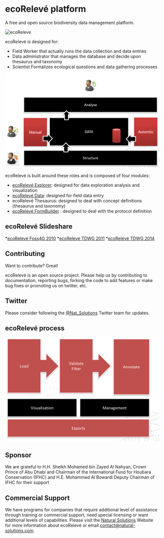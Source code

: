 ecoRelevé platform
=========
A free and open source biodiversity data management platform.

![ecoReleve](http://ecoreleve.googlecode.com/files/ecoreleve%20logo%20small.jpg)

ecoRelevé is designed for:

* Field Worker that actually runs the data collection and data entries
* Data administrator that manages the database and decide upon thesaurus and taxonomy 
* Scientist Formalizes ecological questions and data gathering processes

![ecoRelevé architecture](https://github.com/NaturalSolutions/ecoReleve/blob/master/Images/newecoReleve2.png)

ecoRelevé is built around these roles and is composed of four modules:

* [ecoRelevé Explorer](http://naturalsolutions.github.com/ecoReleve-Explorer/): designed for data exploration analysis and visualization
* [ecoRelevé Data](https://github.com/NaturalSolutions/ecoReleve-Data): designed for field data entry
* ecoRelevé Thesaurus: designed to deal with concept definitions (thesaurus and taxonomy)
* [ecoRelevé FormBuilder](https://github.com/NaturalSolutions/NS.UI.FormBuilder) : designed to deal with the protocol definition 


ecoRelevé Slideshare
------------

*[ecoRelevé Foss4G 2010](http://fr.slideshare.net/orovellotti/ns-foss4-g-5228378)
*[ecoRelevé TDWG 2011](http://fr.slideshare.net/orovellotti/tdwg2011)
*[ecoRelevé TDWG 2014](http://fr.slideshare.net/orovellotti/orovellotti-eco-releve-tdwg-2014)


Contributing
------------

Want to contribute? Great!

ecoRelevé is an open source project. Please help us by contributing to documentation, reporting bugs, forking the code to add features or make bug fixes or promoting us on twitter, etc.

Twitter
------------
Please consider following the [@Nat_Solutions](https://twitter.com/Nat_Solutions) Twitter team for updates.


ecoRelevé process
------------

![ecoRelevé](https://github.com/NaturalSolutions/ecoReleve/blob/master/Images/newecoReleve.png)


Sponsor
------------

We are grateful to H.H. Sheikh Mohamed bin Zayed Al Nahyan, Crown Prince of Abu Dhabi and Chairman of the International Fund for Houbara Conservation (IFHC) and  H.E. Mohammed Al Bowardi Deputy Chairman of IFHC for their support

Commercial Support
------------

We have programs for companies that require additional level of assistance through training or commercial support, need special licensing or want additional levels of capabilities. Please visit the  [Natural Solutions](http://www.natural-solutions.eu/) Website for more information about ecoRelevé or email contact@natural-solutions.com.



